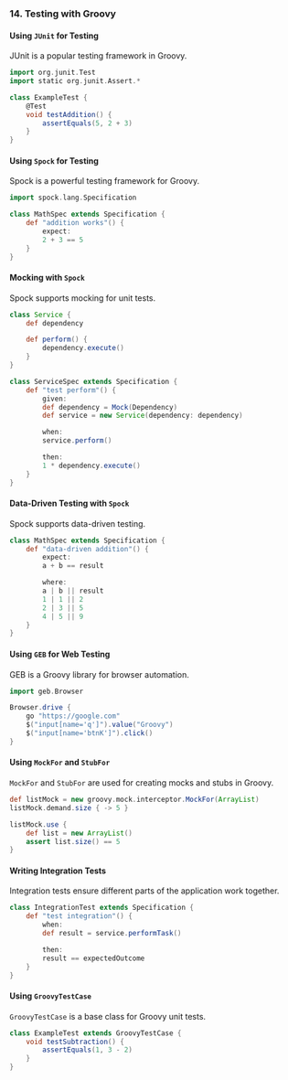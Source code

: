 
### 14. Testing with Groovy

#### Using `JUnit` for Testing

JUnit is a popular testing framework in Groovy.

```groovy
import org.junit.Test
import static org.junit.Assert.*

class ExampleTest {
    @Test
    void testAddition() {
        assertEquals(5, 2 + 3)
    }
}
```

#### Using `Spock` for Testing

Spock is a powerful testing framework for Groovy.

```groovy
import spock.lang.Specification

class MathSpec extends Specification {
    def "addition works"() {
        expect:
        2 + 3 == 5
    }
}
```

#### Mocking with `Spock`

Spock supports mocking for unit tests.

```groovy
class Service {
    def dependency

    def perform() {
        dependency.execute()
    }
}

class ServiceSpec extends Specification {
    def "test perform"() {
        given:
        def dependency = Mock(Dependency)
        def service = new Service(dependency: dependency)

        when:
        service.perform()

        then:
        1 * dependency.execute()
    }
}
```

#### Data-Driven Testing with `Spock`

Spock supports data-driven testing.

```groovy
class MathSpec extends Specification {
    def "data-driven addition"() {
        expect:
        a + b == result

        where:
        a | b || result
        1 | 1 || 2
        2 | 3 || 5
        4 | 5 || 9
    }
}
```

#### Using `GEB` for Web Testing

GEB is a Groovy library for browser automation.

```groovy
import geb.Browser

Browser.drive {
    go "https://google.com"
    $("input[name='q']").value("Groovy")
    $("input[name='btnK']").click()
}
```

#### Using `MockFor` and `StubFor`

`MockFor` and `StubFor` are used for creating mocks and stubs in Groovy.

```groovy
def listMock = new groovy.mock.interceptor.MockFor(ArrayList)
listMock.demand.size { -> 5 }

listMock.use {
    def list = new ArrayList()
    assert list.size() == 5
}
```

#### Writing Integration Tests

Integration tests ensure different parts of the application work together.

```groovy
class IntegrationTest extends Specification {
    def "test integration"() {
        when:
        def result = service.performTask()

        then:
        result == expectedOutcome
    }
}
```

#### Using `GroovyTestCase`

`GroovyTestCase` is a base class for Groovy unit tests.

```groovy
class ExampleTest extends GroovyTestCase {
    void testSubtraction() {
        assertEquals(1, 3 - 2)
    }
}
```
